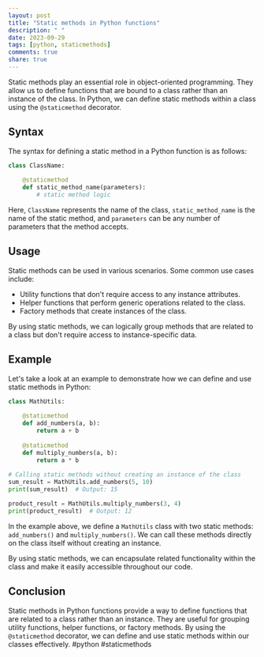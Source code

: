 ```yaml
---
layout: post
title: "Static methods in Python functions"
description: " "
date: 2023-09-29
tags: [python, staticmethods]
comments: true
share: true
---
```


Static methods play an essential role in object-oriented programming. They allow us to define functions that are bound to a class rather than an instance of the class. In Python, we can define static methods within a class using the `@staticmethod` decorator.

## Syntax

The syntax for defining a static method in a Python function is as follows:

```python
class ClassName:
    
    @staticmethod
    def static_method_name(parameters):
        # static method logic
```

Here, `ClassName` represents the name of the class, `static_method_name` is the name of the static method, and `parameters` can be any number of parameters that the method accepts.

## Usage

Static methods can be used in various scenarios. Some common use cases include:

- Utility functions that don't require access to any instance attributes.
- Helper functions that perform generic operations related to the class.
- Factory methods that create instances of the class.

By using static methods, we can logically group methods that are related to a class but don't require access to instance-specific data.

## Example

Let's take a look at an example to demonstrate how we can define and use static methods in Python:

```python
class MathUtils:
    
    @staticmethod
    def add_numbers(a, b):
        return a + b
    
    @staticmethod
    def multiply_numbers(a, b):
        return a * b
    
# Calling static methods without creating an instance of the class
sum_result = MathUtils.add_numbers(5, 10)
print(sum_result)  # Output: 15

product_result = MathUtils.multiply_numbers(3, 4)
print(product_result)  # Output: 12
```

In the example above, we define a `MathUtils` class with two static methods: `add_numbers()` and `multiply_numbers()`. We can call these methods directly on the class itself without creating an instance.

By using static methods, we can encapsulate related functionality within the class and make it easily accessible throughout our code.

## Conclusion

Static methods in Python functions provide a way to define functions that are related to a class rather than an instance. They are useful for grouping utility functions, helper functions, or factory methods. By using the `@staticmethod` decorator, we can define and use static methods within our classes effectively. #python #staticmethods